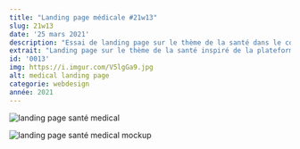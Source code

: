 ```yaml
---
title: "Landing page médicale #21w13"
slug: 21w13
date: '25 mars 2021'
description: "Essai de landing page sur le thème de la santé dans le contexte du COVID-19. Interface utilisateur inspirée du site Doctolib"
extrait: "Landing page sur le thème de la santé inspiré de la plateforme doctolib (1/2)."
id: '0013'
img: https://i.imgur.com/V5lgGa9.jpg
alt: medical landing page
categorie: webdesign
année: 2021
---
```


![landing page santé medical](https://i.imgur.com/z3YczS5.jpg)

<div class="sep-50"></div>

![landing page santé medical mockup](https://i.imgur.com/nVDNM30.jpg)
